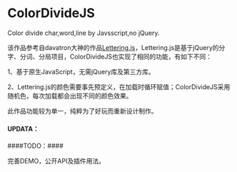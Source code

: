 # ColorDivideJS
Color divide char,word,line by Javsscript,no jQuery.

该作品参考自davatron大神的作品[Lettering.js](https://github.com/davatron5000/Lettering.js)，Lettering.js是基于jQuery的分字、分词、分局项目，ColorDivideJS也实现了相同的功能，有如下不同：

1、基于原生JavaScript，无需jQuery库及第三方库。

2、Lettering.js的颜色需要事先预定义，在加载时循环赋值；ColorDivideJS采用随机色，每次加载都会出现不同的颜色效果。

此作品功能较为单一，纯粹为了好玩而重新设计制作。

#### UPDATA： ####


####TODO：####

完善DEMO，公开API及插件用法。
